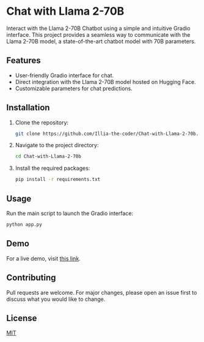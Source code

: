 
# Chat with Llama 2-70B

Interact with the Llama 2-70B Chatbot using a simple and intuitive Gradio interface. This project provides a seamless way to communicate with the Llama 2-70B model, a state-of-the-art chatbot model with 70B parameters.






## Features

- User-friendly Gradio interface for chat.
- Direct integration with the Llama 2-70B model hosted on Hugging Face.
- Customizable parameters for chat predictions.

## Installation

1. Clone the repository:
   ```bash
   git clone https://github.com/Illia-the-coder/Chat-with-Llama-2-70b.git
   ```

2. Navigate to the project directory:
   ```bash
   cd Chat-with-Llama-2-70b
   ```

3. Install the required packages:
   ```bash
   pip install -r requirements.txt
   ```

## Usage

Run the main script to launch the Gradio interface:
```bash
python app.py
```

## Demo

For a live demo, visit [this link](https://github.com/Illia-the-coder/Chat-with-Llama-2-70b).

## Contributing

Pull requests are welcome. For major changes, please open an issue first to discuss what you would like to change.

## License

[MIT](https://choosealicense.com/licenses/mit/)

